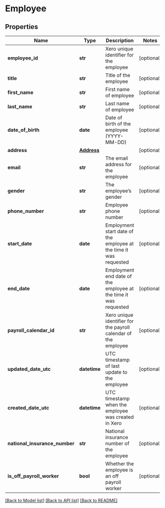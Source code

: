 # Employee

## Properties
Name | Type | Description | Notes
------------ | ------------- | ------------- | -------------
**employee_id** | **str** | Xero unique identifier for the employee | [optional] 
**title** | **str** | Title of the employee | [optional] 
**first_name** | **str** | First name of employee | [optional] 
**last_name** | **str** | Last name of employee | [optional] 
**date_of_birth** | **date** | Date of birth of the employee (YYYY-MM-DD) | [optional] 
**address** | [**Address**](Address.md) |  | [optional] 
**email** | **str** | The email address for the employee | [optional] 
**gender** | **str** | The employee’s gender | [optional] 
**phone_number** | **str** | Employee phone number | [optional] 
**start_date** | **date** | Employment start date of the employee at the time it was requested | [optional] 
**end_date** | **date** | Employment end date of the employee at the time it was requested | [optional] 
**payroll_calendar_id** | **str** | Xero unique identifier for the payroll calendar of the employee | [optional] 
**updated_date_utc** | **datetime** | UTC timestamp of last update to the employee | [optional] 
**created_date_utc** | **datetime** | UTC timestamp when the employee was created in Xero | [optional] 
**national_insurance_number** | **str** | National insurance number of the employee | [optional] 
**is_off_payroll_worker** | **bool** | Whether the employee is an off payroll worker | [optional] 

[[Back to Model list]](../README.md#documentation-for-models) [[Back to API list]](../README.md#documentation-for-api-endpoints) [[Back to README]](../README.md)


